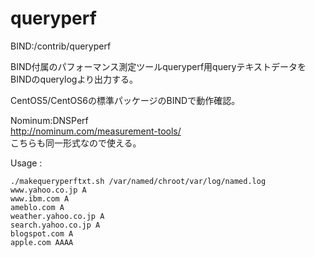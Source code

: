 # queryperf
BIND:/contrib/queryperf

BIND付属のパフォーマンス測定ツールqueryperf用queryテキストデータをBINDのquerylogより出力する。

CentOS5/CentOS6の標準パッケージのBINDで動作確認。

Nominum:DNSPerf<br>
http://nominum.com/measurement-tools/<br>
こちらも同一形式なので使える。<br>

Usage : 

    ./makequeryperftxt.sh /var/named/chroot/var/log/named.log
    www.yahoo.co.jp A
    www.ibm.com A
    ameblo.com A
    weather.yahoo.co.jp A
    search.yahoo.co.jp A
    blogspot.com A
    apple.com AAAA

